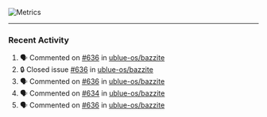 ![Metrics](https://metrics.lecoq.io/KyleGospo?template=classic&base=header%2C%20activity%2C%20community%2C%20repositories%2C%20metadata&base.indepth=false&base.hireable=false&base.skip=false&config.timezone=America%2FLos_Angeles)

---
### Recent Activity
<!--START_SECTION:activity-->
1. 🗣 Commented on [#636](https://github.com/ublue-os/bazzite/issues/636#issuecomment-1872591582) in [ublue-os/bazzite](https://github.com/ublue-os/bazzite)
2. 🔒 Closed issue [#636](https://github.com/ublue-os/bazzite/issues/636) in [ublue-os/bazzite](https://github.com/ublue-os/bazzite)
3. 🗣 Commented on [#636](https://github.com/ublue-os/bazzite/issues/636#issuecomment-1872590809) in [ublue-os/bazzite](https://github.com/ublue-os/bazzite)
4. 🗣 Commented on [#634](https://github.com/ublue-os/bazzite/issues/634#issuecomment-1872590415) in [ublue-os/bazzite](https://github.com/ublue-os/bazzite)
5. 🗣 Commented on [#636](https://github.com/ublue-os/bazzite/issues/636#issuecomment-1872585580) in [ublue-os/bazzite](https://github.com/ublue-os/bazzite)
<!--END_SECTION:activity-->
